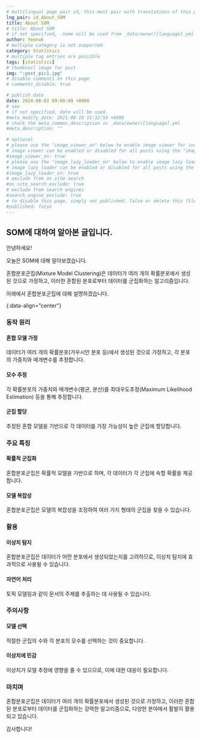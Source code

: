 ```yaml
---
# multilingual page pair id, this must pair with translations of this page. (This name must be unique)
lng_pair: id_About_SOM
title: About SOM
# title: About SOM
# if not specified, .name will be used from _data/owner/[language].yml
author: Yeonuk
# multiple category is not supported
category: Statistics
# multiple tag entries are possible
tags: [statistics]
# thumbnail image for post
img: ":post_pic1.jpg"
# disable comments on this page
# comments_disable: true

# publish date
date: 2024-08-02 09:00:00 +0900
# seo
# if not specified, date will be used.
#meta_modify_date: 2021-08-10 11:32:53 +0900
# check the meta_common_description in _data/owner/[language].yml
#meta_description: ""

# optional
# please use the "image_viewer_on" below to enable image viewer for individual pages or posts (_posts/ or [language]/_posts folders).
# image viewer can be enabled or disabled for all posts using the "image_viewer_posts: true" setting in _data/conf/main.yml.
#image_viewer_on: true
# please use the "image_lazy_loader_on" below to enable image lazy loader for individual pages or posts (_posts/ or [language]/_posts folders).
# image lazy loader can be enabled or disabled for all posts using the "image_lazy_loader_posts: true" setting in _data/conf/main.yml.
#image_lazy_loader_on: true
# exclude from on site search
#on_site_search_exclude: true
# exclude from search engines
#search_engine_exclude: true
# to disable this page, simply set published: false or delete this file
#published: false
---
```


<!-- outline-start -->

## SOM에 대하여 알아본 글입니다.

안녕하세요!

오늘은 SOM에 대해 알아보겠습니다.

혼합분포군집(Mixture Model Clustering)은 데이터가 여러 개의 확률분포에서 생성된 것으로 가정하고, 이러한 혼합된 분포로부터 데이터를 군집화하는 알고리즘입니다.

아래에서 혼합분포군집에 대해 설명하겠습니다.

{:data-align="center"}

<!-- outline-end -->

### 동작 원리

#### 혼합 모델 가정

데이터가 여러 개의 확률분포(가우시안 분포 등)에서 생성된 것으로 가정하고, 각 분포의 가중치와 매개변수를 추정합니다.

#### 모수 추정

각 확률분포의 가중치와 매개변수(평균, 분산)를 최대우도추정(Maximum Likelihood Estimation) 등을 통해 추정합니다.

#### 군집 할당

추정된 혼합 모델을 기반으로 각 데이터를 가장 가능성이 높은 군집에 할당합니다.

### 주요 특징

#### 확률적 군집화

혼합분포군집은 확률적 모델을 기반으로 하며, 각 데이터가 각 군집에 속할 확률을 제공합니다.

#### 모델 복잡성

혼합분포군집은 모델의 복잡성을 조정하여 여러 가지 형태의 군집을 찾을 수 있습니다.

### 활용

#### 이상치 탐지

혼합분포군집은 데이터가 어떤 분포에서 생성되었는지를 고려하므로, 이상치 탐지에 효과적으로 사용될 수 있습니다.

#### 자연어 처리

토픽 모델링과 같이 문서의 주제를 추출하는 데 사용될 수 있습니다.

### 주의사항

#### 모델 선택

적절한 군집의 수와 각 분포의 모수를 선택하는 것이 중요합니다.

#### 이상치에 민감

이상치가 모델 추정에 영향을 줄 수 있으므로, 이에 대한 대응이 필요합니다.

### 마치며

혼합분포군집은 데이터가 여러 개의 확률분포에서 생성된 것으로 가정하고, 이러한 혼합된 분포로부터 데이터를 군집화하는 강력한 알고리즘으로, 다양한 분야에서 활발히 활용되고 있습니다.

감사합니다!
